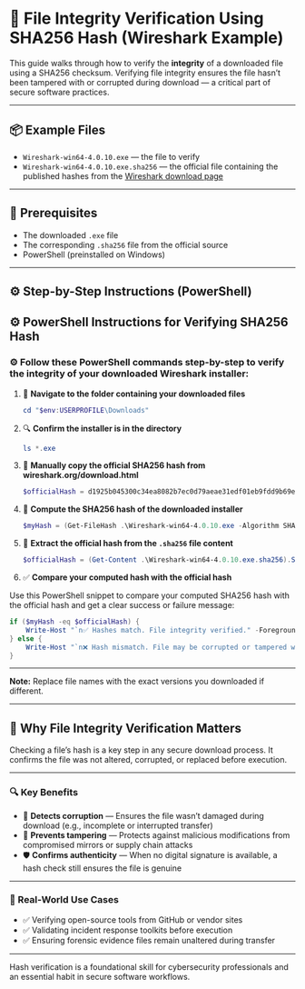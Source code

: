 # 🧪 File Integrity Verification Using SHA256 Hash (Wireshark Example)

This guide walks through how to verify the **integrity** of a downloaded file using a SHA256 checksum. Verifying file integrity ensures the file hasn’t been tampered with or corrupted during download — a critical part of secure software practices.

---

## 📦 Example Files

- `Wireshark-win64-4.0.10.exe` — the file to verify  
- `Wireshark-win64-4.0.10.exe.sha256` — the official file containing the published hashes from the [Wireshark download page](https://www.wireshark.org/download.html)

---

## 🧰 Prerequisites

- The downloaded `.exe` file  
- The corresponding `.sha256` file from the official source  
- PowerShell (preinstalled on Windows)

---

## ⚙️ Step-by-Step Instructions (PowerShell)

## ⚙️ PowerShell Instructions for Verifying SHA256 Hash

### ⚙️ Follow these PowerShell commands step-by-step to verify the integrity of your downloaded Wireshark installer:

1. 📂 **Navigate to the folder containing your downloaded files**

    ```powershell
    cd "$env:USERPROFILE\Downloads"
    ```

2. 🔍 **Confirm the installer is in the directory**

    ```powershell
    ls *.exe
    ```

3. 📖 **Manually copy the official SHA256 hash from wireshark.org/download.html**

    ```powershell
    $officialHash = d1925b045300c34ea8082b7ec0d79aeae31edf01eb9fdd9b69e069ece785ca93
    ```

4. 🧮 **Compute the SHA256 hash of the downloaded installer**

    ```powershell
    $myHash = (Get-FileHash .\Wireshark-win64-4.0.10.exe -Algorithm SHA256).Hash
    ```

5. 📄 **Extract the official hash from the `.sha256` file content**

    ```powershell
    $officialHash = (Get-Content .\Wireshark-win64-4.0.10.exe.sha256).Split(" ")[0]
    ```

6. ✅ **Compare your computed hash with the official hash**

Use this PowerShell snippet to compare your computed SHA256 hash with the official hash and get a clear success or failure message:

```powershell
if ($myHash -eq $officialHash) {
    Write-Host "`n✅ Hashes match. File integrity verified." -ForegroundColor Green
} else {
    Write-Host "`n❌ Hash mismatch. File may be corrupted or tampered with." -ForegroundColor Red
}
```
---

**Note:** Replace file names with the exact versions you downloaded if different.


---

## 🧠 Why File Integrity Verification Matters

Checking a file’s hash is a key step in any secure download process. It confirms the file was not altered, corrupted, or replaced before execution.

---

### 🔍 Key Benefits

- 🧪 **Detects corruption** — Ensures the file wasn’t damaged during download (e.g., incomplete or interrupted transfer)  
- 🧨 **Prevents tampering** — Protects against malicious modifications from compromised mirrors or supply chain attacks  
- 🛡️ **Confirms authenticity** — When no digital signature is available, a hash check still ensures the file is genuine  

---

### 📌 Real-World Use Cases

- ✅ Verifying open-source tools from GitHub or vendor sites  
- ✅ Validating incident response toolkits before execution  
- ✅ Ensuring forensic evidence files remain unaltered during transfer  

---

Hash verification is a foundational skill for cybersecurity professionals and an essential habit in secure software workflows.
